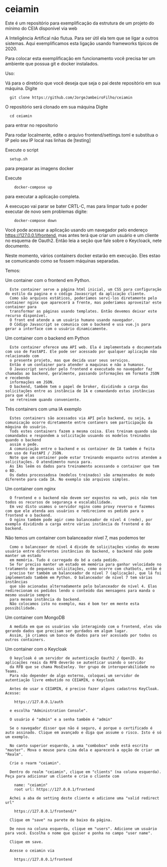 # ceiamin
Este é um repositório para exemplificação da estrutura de um projeto do mínimo do CEIA disponível via web

A Inteligência Artifical não flutua. Para ser útil ela tem que se ligar a outros sistemas. Aqui exemplificamos esta ligação usando frameworks típicos de 2020.

Para colocar esta exemplificação em funcionamento você precisa ter um ambiente que possua git e docker instalados.

Uso:

  Vá para o diretório que você deseja que seja o pai deste repositório em sua máquina.
  Digite
  
      git clone https://github.com/JorgeJambeiroFilho/ceiamin
  
  O repositório será clonado em sua máquina
  Digite 
  
      cd ceiamin
  para entrar no repositorio
  
  Para rodar localmente, edite o arquivo frontend/settings.toml e substitua o IP pelo seu IP local nas linhas de [testing]
  
  Execute o script 
  
      setup.sh    

   para preparar as imagens docker
   
   Execute 
   
        docker-compose up
        
 
   para executar a aplicação completa.


   A execuçao vai parar se bater CRTL-C, mas para limpar tudo e poder executar de novo sem problemas digite:

        docker-compose down

Você pode acessar a aplicação usando um navegador pelo endereço https://127.0.0.1/frontend, mas antes terá que criar um usuário e um cliente no esquema de Oauth2. Então leia a seção que fale sobre o Keycloack, nete documento. 

Neste momento, vários containers docker estarão em execução. Eles estao se comunicando como se fossem máquinas separadas.

Temos:

  Um container com o frontend em Python.

      Este container serve a página html inicial, um CSS para configuração do estilo da pagina e o código Javascript da aplicação cliente.
      Como são arquivos estáticos, poderíamos serví-los diretamente pelo container nginx que aparecerá a frente, mas poderíamos aproveitar este container para
      transformar as páginas usando templates. Então devemos deixar este recurso disponível.
      O front end atende a um usuário humano usando navegador.
      O Código Javascript se comunica com o backend e usa vue.js para gerar a interface com o usuário dinamicamente.
      
  Um container com o backend em Python
  
      Este container oferece uma API web. Ela é implementada e documentada com uso de FastAPI. Ele pode ser acessado por qualquer aplicação não relacionado com 
      o presente projeto, mas que decida usar seus serviços.
      Então é um container para atender a maquinas e não a humanos.
      O Javascript servidor pelo frontend e executado no navegador faz chamadas ao backend, geralmente, passando informações em formato JSON e recebendo
      informações em JSON.
      O backend, também tem o papel de broker, dividindo a carga das solicitações entre as instância de IA e comandando estas instâncias para que elas 
      se retreinem quando conveniente.
      
  Três containers com uma IA exemplo
  
      Estes containers são acessados via API pelo backend, ou seja, a comunicação ocorre diretamente entre contaners sem participação da máquina do usuário.
      Tods estes containers fazem a mesma coisa. Eles treinam quando são comandados e respondem a solicitação usuando os modelos treinados quando o backend
      assim o pede.
      A comunicação entre o backend e os container de IA também é feita com uso de FastAPI / JSON.
      Note que um container pode estar treinando enquanto outros atendem a solicitações. O atendimento nunca para.
      As IAs leêm os dados para treinamento acessando o container que tem o BD.
      Os dados processadosa (modelos treinados) são armazenados de modo diferente para cada IA. No exemplo são arquivos simples.
      
  Um container com nginx
  
      O frontend e o backend não devem ser expostos na web, pois não tem todos os recursos de segurança e escalabilidade.
      Em vez disto usamos o servidor nginx como proxy reverso e fazemos com que ele atenda aos usuários e redirecione os pedido para o frontend e o backend.
      O nginx também pode agir como balanceador de nível 4 (rede), por exemplo dividindo a carga entre várias instância do frontend e do backend.
      
      
  Não temos um container com balanceador nível 7, mas podemos ter    
      
      Como o balanceaor de nível 4 divide de solicitações vindas do mesmo usuário entre diferentes instâncias do backend, o backend não pode manter um estado 
      em memória. Tudo é carregado do bd a cada pedido.
      Se for preciso manter um estado em memória para ganhar velocidade no tratamento de pequenas solicitações, como ocorre com chatbots, então é
      preciso ter também um balanceador de nível 7 (aplicação), que lá foi implementado também em Python. O balanceador de nível 7 tem várias instâncias
      que são acionadas alternadamente pelo balanceador de nível 4. Elas redirecionam os pedidos lendo o conteúdo das mensagens para manda o mesmo usuário sempre
      para mesma instância do backend.
      Não colocamos isto no exemplo, mas é bom ter em mente esta possibilidade.
      
  Um container com MongoDB
  
      A medida em que os usuários vão interagindo com o frontend, eles vão gerando dados que precisam ser gurdados em algum lugar.
      Assim, já criamos um banco de dados para ser acessado por todos os outros containers.
      
  Um container com o Keycloak 
  
      O keycloak é um servidor de autenticação Oauth2 / OpenID. As aplicações reais da RFB deverão se autenticar usando o servidor
      da RFB que se chama MosEseley. Ver grupo de interoperabilidade no Teams.
      Para não depender de algo externo, coloquei um servidor de autentiação livre embutido no CEIAMIN, o Keycloak
      
      Antes de usar o CEIAMIN, é preciso fazer alguns cadastros KeyCloak. Acesse:
      
        https://127.0.0.1/auth
      
      e escolha "Administration Console".
            
      O usuário é "admin" e a senha também é "admin"
      
      Se o navegador disser que não é seguro, é porque o certificado é auto assinado. Clique em avançado e diga que assume o risco. Isto é só um exemplo.
      
      No canto superior esquerdo, a uma "combobox" onde está escrito "master". Mova o mouse para cima dela e aparecerá a opção de criar um "Realm".
      
      Crie o rearm "ceiamin".
      
      Dentro do realm "ceiamin", clique em "clients" (na coluna esquerda). Peça para adicionar um cliente e crie o cliente com
       
        name: "ceiamin" 
        root url: https://127.0.0.1/frontend
        
      Achei a aba de setting deste cliente e adicione uma "valid redirect url"
      
        https://127.0.0.1/frontend/*
        
      Clique em "save" na parete de baixo da página.
      
      De novo na coluna esquerda, clique em "users". Adicione um usuário para você. Escolha o nome que quiser e ponha no campo "user name".
      
      Clique em save.
      
      Acesse o ceiamin via 
      
        https://127.0.0.1/frontend      
      
      
      
        
  
        
      
      
      




